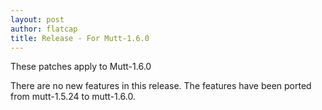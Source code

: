 ```yaml
---
layout: post
author: flatcap
title: Release - For Mutt-1.6.0
---
```


These patches apply to Mutt-1.6.0

There are no new features in this release.
The features have been ported from mutt-1.5.24 to mutt-1.6.0.

